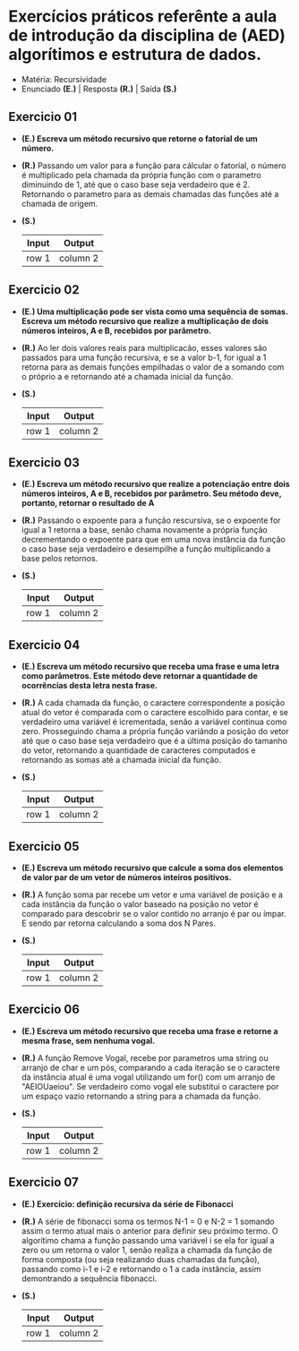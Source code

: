 # Exercícios práticos referênte a aula de introdução da disciplina de (AED) algorítimos e estrutura de dados.

- Matéria: Recursividade
- Enunciado **(E.)** | Resposta **(R.)** | Saída **(S.)**

## Exercicio 01

- **(E.) Escreva um método recursivo que retorne o fatorial de um número.**
- **(R.)** Passando um valor para a função para cálcular o fatorial, o número é multiplicado pela chamada da própria função com o parametro diminuindo de 1, até que o caso base seja verdadeiro que é 2. Retornando o parametro para as demais chamadas das funções até a chamada de origem.
- **(S.)** 

  | Input | Output |
  |--- |--- |
  | row 1 | column 2 |
## Exercicio 02

- **(E.) Uma multiplicação pode ser vista como uma sequência de somas. Escreva um método recursivo que realize a multiplicação de dois números inteiros, A e B, recebidos por parâmetro.**
- **(R.)** Ao ler dois valores reais para multiplicacão, esses valores são passados para uma função recursiva, e se a valor b-1, for igual a 1 retorna para as demais funções empilhadas o valor de a somando com o próprio a e retornando até a chamada inicial da função.
- **(S.)** 

  | Input | Output |
  |--- |--- |
  | row 1 | column 2 |
  
## Exercicio 03

- **(E.)  Escreva um método recursivo que realize a potenciação entre dois números inteiros, A e B, recebidos por parâmetro. Seu método deve, portanto, retornar o resultado de A**
- **(R.)** Passando o expoente para a função rescursiva, se o expoente for igual a 1 retorna a base, senão chama novamente a própria função decrementando o expoente para que em uma nova instância da função o caso base seja verdadeiro e desempilhe a função multiplicando a base pelos retornos.
- **(S.)** 

  | Input | Output |
  |--- |--- |
  | row 1 | column 2 |
  
## Exercicio 04

- **(E.) Escreva um método recursivo que receba uma frase e uma letra como parâmetros. Este método deve retornar a quantidade de ocorrências desta letra nesta frase.**
- **(R.)** A cada chamada da função, o caractere correspondente a posição atual do vetor é comparada com o caractere escolhido para contar, e se verdadeiro uma variável é icrementada, senão a variável continua como zero. Prosseguindo chama a própria função variándo a posição do vetor até que o caso  base seja verdadeiro que é a última posição do tamanho do vetor, retornando a quantidade de caracteres computados e retornando as somas até a chamada inicial da função.
- **(S.)** 

  | Input | Output |
  |--- |--- |
  | row 1 | column 2 |
## Exercicio 05

- **(E.) Escreva um método recursivo que calcule a soma dos elementos de valor par de um vetor de números inteiros positivos.**
- **(R.)** A função soma par recebe um vetor e uma variável de posição e a cada instância da função o valor baseado na posição no vetor é comparado para descobrir se o valor contido no arranjo é par ou ímpar. E sendo par retorna calculando a soma dos N Pares.
- **(S.)** 

  | Input | Output |
  |--- |--- |
  | row 1 | column 2 |
## Exercicio 06

- **(E.) Escreva um método recursivo que receba uma frase e retorne a mesma frase, sem nenhuma vogal.**
- **(R.)** A função Remove Vogal, recebe por parametros uma string ou arranjo de char e um pós, comparando a cada iteração se o caractere da instância atual é uma vogal utilizando um for() com um arranjo de "AEIOUaeiou". Se verdadeiro como vogal ele substitui o caractere por um espaço vazio retornando a string para a chamada da função.
- **(S.)** 

  | Input | Output |
  |--- |--- |
  | row 1 | column 2 |
  
## Exercicio 07

- **(E.) Exercício: definição recursiva da série de Fibonacci**
- **(R.)** A série de fibonacci soma os termos N-1 = 0 e N-2 = 1 somando assim o termo atual mais o anterior para definir seu próximo termo. O algorítimo chama a função passando uma variável i se ela for igual a zero ou um retorna o valor 1, senão realiza a chamada da função de forma composta (ou seja realizando duas chamadas da função), passando como i-1 e i-2 e retornando o 1 a cada instância, assim demontrando a sequência fibonacci.
- **(S.)** 

  | Input | Output |
  |--- |--- |
  | row 1 | column 2 |
